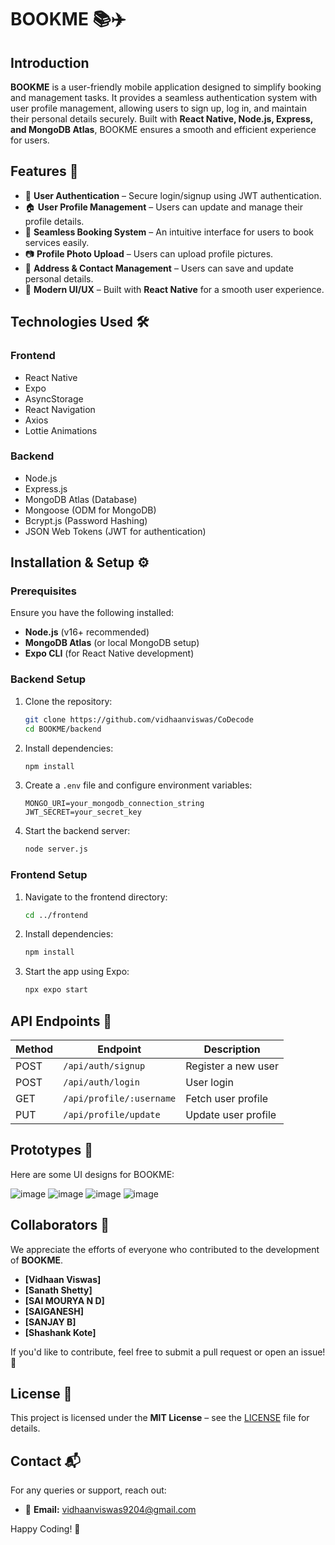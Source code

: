 # BOOKME 📚✈️

## Introduction
**BOOKME** is a user-friendly mobile application designed to simplify booking and management tasks. It provides a seamless authentication system with user profile management, allowing users to sign up, log in, and maintain their personal details securely. Built with **React Native, Node.js, Express, and MongoDB Atlas**, BOOKME ensures a smooth and efficient experience for users.

## Features 🚀
- 🔐 **User Authentication** – Secure login/signup using JWT authentication.
- 🏠 **User Profile Management** – Users can update and manage their profile details.
- 📅 **Seamless Booking System** – An intuitive interface for users to book services easily.
- 📷 **Profile Photo Upload** – Users can upload profile pictures.
- 📍 **Address & Contact Management** – Users can save and update personal details.
- 🎨 **Modern UI/UX** – Built with **React Native** for a smooth user experience.

## Technologies Used 🛠️
### **Frontend**
- React Native
- Expo
- AsyncStorage
- React Navigation
- Axios
- Lottie Animations

### **Backend**
- Node.js
- Express.js
- MongoDB Atlas (Database)
- Mongoose (ODM for MongoDB)
- Bcrypt.js (Password Hashing)
- JSON Web Tokens (JWT for authentication)

## Installation & Setup ⚙️

### **Prerequisites**
Ensure you have the following installed:
- **Node.js** (v16+ recommended)
- **MongoDB Atlas** (or local MongoDB setup)
- **Expo CLI** (for React Native development)


### **Backend Setup**
1. Clone the repository:
   ```bash
   git clone https://github.com/vidhaanviswas/CoDecode
   cd BOOKME/backend
   ```
2. Install dependencies:
   ```bash
   npm install
   ```
3. Create a `.env` file and configure environment variables:
   ```env
   MONGO_URI=your_mongodb_connection_string
   JWT_SECRET=your_secret_key
   ```
4. Start the backend server:
   ```bash
   node server.js
   ```

### **Frontend Setup**
1. Navigate to the frontend directory:
   ```bash
   cd ../frontend
   ```
2. Install dependencies:
   ```bash
   npm install
   ```
3. Start the app using Expo:
   ```bash
   npx expo start
   ```

## API Endpoints 🔗
| Method | Endpoint | Description |
|--------|------------|-------------|
| POST | `/api/auth/signup` | Register a new user |
| POST | `/api/auth/login` | User login |
| GET | `/api/profile/:username` | Fetch user profile |
| PUT | `/api/profile/update` | Update user profile |

## Prototypes 🎨
Here are some UI designs for BOOKME:

![image](https://github.com/user-attachments/assets/f8915659-d171-44e4-accb-1e283d809e1a)
![image](https://github.com/user-attachments/assets/8f85722d-1c90-4d09-99a4-6c934fa61cf4)
![image](https://github.com/user-attachments/assets/7397e2b7-e412-48d4-b307-fb02434f52ec)
![image](https://github.com/user-attachments/assets/d7e63d1f-4cf4-468b-aa59-e1d56f003a7a)

## Collaborators 🤝
We appreciate the efforts of everyone who contributed to the development of **BOOKME**.

- **[Vidhaan Viswas]**
- **[Sanath Shetty]**
- **[SAI MOURYA N D]**
- **[SAIGANESH]**
- **[SANJAY B]**
- **[Shashank Kote]**

If you'd like to contribute, feel free to submit a pull request or open an issue! 🚀

## License 📝
This project is licensed under the **MIT License** – see the [LICENSE](LICENSE) file for details.

## Contact 📬
For any queries or support, reach out:
- 📧 **Email:** vidhaanviswas9204@gmail.com

Happy Coding! 🎉



